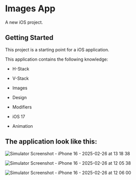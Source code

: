 # Images App

A new iOS project.

## Getting Started

This project is a starting point for a iOS application.

This application contains the following knowledge:

- H-Stack
  
- V-Stack
  
- Images
  
- Design
  
- Modifiers

- iOS 17

- Animation
  
## The application look like this:

![Simulator Screenshot - iPhone 16 - 2025-02-26 at 13 18 38](https://github.com/user-attachments/assets/4384128a-84a7-4ac8-9a5f-e7fb4fb71085)


![Simulator Screenshot - iPhone 16 - 2025-02-26 at 12 05 38](https://github.com/user-attachments/assets/89dfefef-ea95-4a1e-8d55-0ae6f2ccea89)


![Simulator Screenshot - iPhone 16 - 2025-02-26 at 12 06 00](https://github.com/user-attachments/assets/a1823c14-8ede-4670-96e4-bf0b660d67ea)

